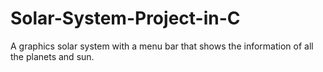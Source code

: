 # Solar-System-Project-in-C
A graphics solar system with a menu bar that shows the information of all the planets and sun.
